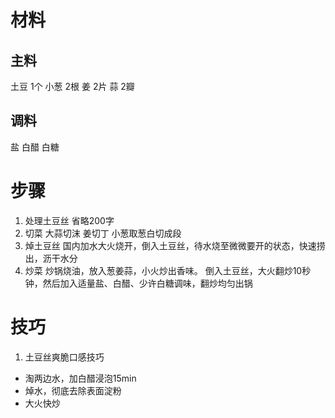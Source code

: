 # 材料
## 主料
土豆 1个 
小葱 2根
姜 2片
蒜 2瓣
## 调料
盐 白醋 白糖
# 步骤
1. 处理土豆丝
省略200字
2. 切菜
大蒜切沫
姜切丁
小葱取葱白切成段
3. 焯土豆丝
国内加水大火烧开，倒入土豆丝，待水烧至微微要开的状态，快速捞出，沥干水分
4. 炒菜
炒锅烧油，放入葱姜蒜，小火炒出香味。
倒入土豆丝，大火翻炒10秒钟，然后加入适量盐、白醋、少许白糖调味，翻炒均匀出锅

# 技巧
1. 土豆丝爽脆口感技巧
* 淘两边水，加白醋浸泡15min
* 焯水，彻底去除表面淀粉
* 大火快炒